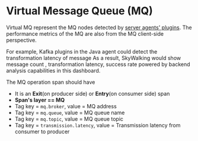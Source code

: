 # Virtual Message Queue (MQ)

Virtual MQ represent the MQ nodes detected by [server agents' plugins](server-agents.md). The performance
metrics of the MQ are also from the MQ client-side perspective.

For example, Kafka plugins in the Java agent could detect the transformation latency of message
As a result, SkyWalking would show message count , transformation latency, success rate powered by backend analysis capabilities in this dashboard.

The MQ operation span should have
- It is an **Exit**(on producer side) or **Entry**(on consumer side) span
- **Span's layer == MQ**
- Tag key = `mq.broker`, value = MQ address
- Tag key = `mq.queue`, value = MQ queue name
- Tag key = `mq.topic`, value = MQ queue topic
- Tag key = `transmission.latency`, value = Transmission latency from consumer to producer